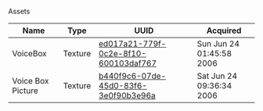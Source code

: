 Assets

| Name | Type | UUID | Acquired |
| --- | --- | --- | --- |
| VoiceBox | Texture | [ed017a21-779f-0c2e-8f10-600103daf767](./VoiceBox.png) | Sun Jun 24 01:45:58 2006 |
| Voice Box Picture | Texture | [b440f9c6-07de-45d0-83f6-3e0f90b3e96a](./Voice%20Box%20Picture.png) | Sat Jun 24 09:36:34 2006 |
